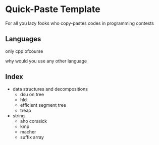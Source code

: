 # Quick-Paste Template

For all you lazy fooks who copy-pastes codes in programming contests

## Languages

only cpp ofcourse

why would you use any other language

## Index

- data structures and decompositions
  - dsu on tree
  - hld
  - efficient segment tree
  - treap
- string
  - aho corasick
  - kmp
  - macher
  - suffix array